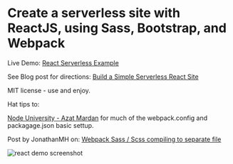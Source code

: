 # Create a serverless site with ReactJS, using Sass, Bootstrap, and Webpack


Live Demo: [React Serverless Example](http://rankarooski.com/react/index.html)

See Blog post for directions: [Build a Simple Serverless React Site](http://tomnorian.com/React-Serverless-Get-Started.html)

MIT license  -  use and enjoy.


Hat tips to:

[Node University - Azat Mardan](http://node.university/) for much of the webpack.config and packagage.json basic settup.


Post by JonathanMH on: [Webpack Sass / Scss compiling to separate file](https://jonathanmh.com/webpack-sass-scss-compiling-separate-file/)

![react demo screenshot](http://tomnorian.com/images/blog/react-starter.png "React Demo Screenshot")